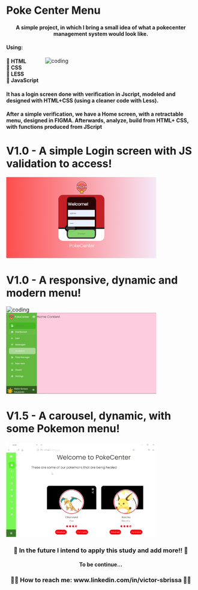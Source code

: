 # Poke Center Menu
<h4 align="center">
A simple project, in which I bring a small idea of what a pokecenter management system would look like.
</h4>

<h4>
Using:
</h4>
<img align="right" alt="coding" width="400" src="https://i.imgur.com/onUl4SG.gif">
<h4>
🥇 HTML </br>
🥈 CSS  </br>
🥉 LESS </br>
🥇 JavaScript </br>
</h4>

<h4>
It has a login screen done with verification in Jscript, modeled and designed with HTML+CSS (using a cleaner code with Less).
</h4>
<h4>
After a simple verification, we have a Home screen, with a retractable menu, designed in FIGMA. Afterwards, analyze, build from HTML+ CSS, with functions produced from JScript
</h4>
<div>
<h1  align="left"> V1.0 - A simple Login screen with JS validation to access!</h1>
</div>
<img lt="coding" width="400" src='https://raw.githubusercontent.com/VictorSbrissa/Projeto_PokeCenter/master/image/Tela_Login.PNG' width="450px"  />
<h1  align="left" > V1.0 - A responsive, dynamic and modern menu!</h1>
<div>
<img  align="left" alt="coding" width="400" src='https://user-images.githubusercontent.com/111141379/186058390-d47e8413-f62e-456b-a71e-8caf5cde9109.png' width="350px"  />
</div>
<div>
<img   align="rigth" alt="coding" width="400" src='https://raw.githubusercontent.com/VictorSbrissa/Projeto_PokeCenter/master/image/Menu_Inicial2.PNG' width="350px"  />
</div>
<h1  align="left" > V1.5 - A carousel, dynamic, with some Pokemon menu!</h1>

<div>
<img  align="rigth" alt="coding" width="400" src='https://raw.githubusercontent.com/VictorSbrissa/Projeto_PokeCenter/master/image/Gif1.gif' width="450px"  />
</div>

<h3 align="center"> 🚩 In the future I intend to apply this study and add more!! 🚩</h3>
<h4 align="center"> To be continue... </ha4>
<h3 align="center" >👍🏼  How to reach me: www.linkedin.com/in/victor-sbrissa  👍🏼 </h3>
